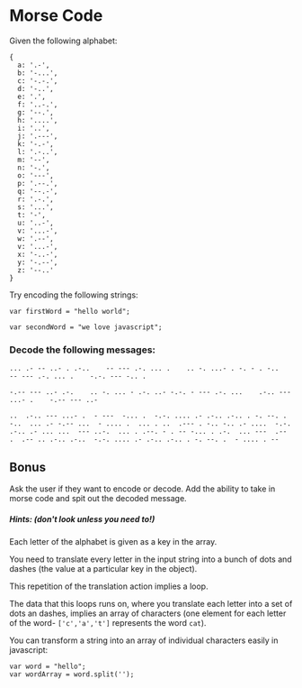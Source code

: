 # Morse Code

Given the following alphabet:

```
{
  a: '.-',
  b: '-...',
  c: '-.-.',
  d: '-..',
  e: '.',
  f: '..-.',
  g: '--.',
  h: '....',
  i: '..',
  j: '.---',
  k: '-.-',
  l: '.-..',
  m: '--',
  n: '-.',
  o: '---',
  p: '.--.',
  q: '--.-',
  r: '.-.',
  s: '...',
  t: '-',
  u: '..-',
  v: '...-',
  w: '.--',
  v: '...-',
  x: '-..-',
  y: '-.--',
  z: '--..'
}
```

Try encoding the following strings:

```var firstWord = "hello world";```

```var secondWord = "we love javascript";```


### Decode the following messages:
```
... .- -- ..- . .-..    -- --- .-. ... .    .. -. ...- . -. - . -..    -- --- .-. ... .    -.-. --- -.. .
```
```
-.-- --- ..- .-.    .. -. ... - .-. ..- -.-. - --- .-. ...    .-.. --- ...- .    -.-- --- ..-
```
```
..  .-.. --- ...- .  - ---  -... .  -.-. .... .- .-.. .-.. . -. --. . -..  ... .- -.-- ...  - .... .  ... . ..  .--- . -.. -.. .- ....  -.-. .-.. .- ... ...  --- ..-.  ... . .--. - . -- -... . .-.  ... ---  .-- .  .-- .. .-.. .-..  -.-. .... .- .-.. .-.. . -. --. .  - .... . -- 
```
## Bonus
Ask the user if they want to encode or decode. Add the ability to take in morse code and spit out the decoded message.

##### Hints: (don't look unless you need to!)
Each letter of the alphabet is given as a key in the array.

You need to translate every letter in the input string into a bunch of dots and dashes (the value at a particular key in the object).

This repetition of the translation action implies a loop.

The data that this loops runs on, where you translate each letter into a set of dots an dashes, implies an array of characters (one element for each letter of the word- `['c','a','t']` represents the word `cat`).

You can transform a string into an array of individual characters easily in javascript:

```
var word = "hello";
var wordArray = word.split('');
```
